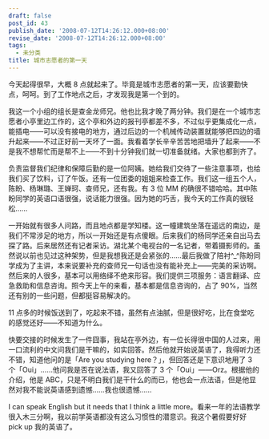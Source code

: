 ```yaml
---
draft: false
post_id: 43
publish_date: '2008-07-12T14:26:12.000+08:00'
revise_date: '2008-07-12T14:26:12.000+08:00'
tags:
  - 未分类
title: 城市志愿者的第一天
---
```


今天起得很早，大概 8 点就起来了。毕竟是城市志愿者的第一天，应该要勤快点，呵呵。到了工作地点之后，才发现我是第一个到的。

我这一个小组的组长是查金龙师兄。他也比我才晚了两分钟。我们是在一个城市志愿者小亭里边工作的，这个亭和外边的报刊亭都差不多，不过似乎更集成化一点，能插电——可以没有接电的地方，通过后边的一个机械传动装置就能够把四边的墙升起来——不过正好前一天坏了一面。我看着学长辛辛苦苦地把墙升了起来——不是我不想帮忙而是帮不上——不到十分钟我们就一切准备就绪。大家也都到齐了。

负责监督我们纪律和保障后勤的是一位阿姨。她给我们交待了一些注意事项，也给我们买了饮料，订了午饭。还有一位团委的姐姐来检查工作。我们这一组五个人，陈盼、杨琳璐、王婵珂、查师兄，还有我。有 3 位 MM 的确很不错哈哈。其中陈盼同学的英语口语很强，说话能力很强。因为她的巧舌，我今天的工作真的很轻松……

一开始就有很多人问路，而且地点都是学知楼。这一幢建筑坐落在遥远的南边，是我们不常涉足的地方，所以一开始还是有点傻眼。后来我们的杨同学还亲自出马去探了路。后来居然还有记者采访。湖北某个电视台的一名记者，带着摄影师的。虽然说以前也见过这种架势，但是我想我还是会紧张的……最后我做了陪衬^\_^陈盼同学成为了主讲，本来说要补充的查师兄一句话也没有能补充上——完美的采访啊。然后来的人很多，基本可以用络绎不绝来形容。我们提供三项服务：语言翻译、应急救助和信息咨询。照今天上午的来看，基本都是信息咨询的，占了 90%，当然还有别的一些问题，但都挺容易解决的。

11 点多的时候饭送到了，吃起来不错，虽然有点油腻，但是很好吃，比在食堂吃的感觉还好——不知道为什么。

快要交接的时候发生了一件囧事，我站在亭外边，有一位长得很中国的人过来，用一口流利的中文问我们是干嘛的，如实回答。然后他就开始说英语了，我得听力还不错，知道他问的是「Are you studying here？」，但回答还是下意识地用了 3 个「Oui」……他问我是否在说法语，我又回答了 3 个「Oui」——Orz。根据他的介绍，他是 ABC，只是不明白我们是干什么的而已，他也会一点法语，但是他显然对我不能说英语感到遗憾……我也很遗憾……

I can speak English but it needs that I think a little more。看来一年的法语教学很入木三分啊，我以前学英语都没有这么习惯性的潜意识。我这个暑假要好好 pick up 我的英语了。
